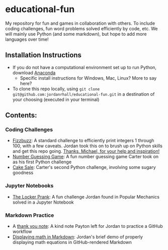# educational-fun

My repository for fun and games in collaboration with others. To include coding challenges, fun word problems solved efficiently by code, etc.
We will mainly use Python (and some markdown), but hope to add more languages over time!

## Installation Instructions
* If you do not have a computational environment set up to run Python, download [Anaconda](https://www.anaconda.com/products/individual)
    * Specific install instructions for Windows, Mac, Linux? More to say here?
* To clone this repo locally, using `git clone git@github.com:jordanrhall/educational-fun.git` in a destination of your choosing (executed in your terminal)

## Contents:

### Coding Challenges
* [Fizzbuzz](https://github.com/jordanrhall/educational-fun/blob/main/coding-challenges/fizzbuzz.py): A standard challenge to efficiently print integers 1 through 100, with a few caveats. Jordan took this on to brush up on Python skills and get this repo going. [Thanks, Michael, for your help and inspiration!](https://github.com/jordanrhall/educational-fun/issues/1)
* [Number Guessing Game](https://github.com/jordanrhall/educational-fun/blob/main/coding-challenges/Number_Guesser.py): A fun number guessing game Carter took on as his first Python challenge
* [Cake Sale](https://github.com/jordanrhall/educational-fun/blob/main/coding-challenges/Cake_Sale_Challenge.py): Carter's second Python challenge, involving some sugary goodness

### Jupyter Notebooks
* [The Locker Prank](https://github.com/jordanrhall/educational-fun/blob/main/jupyter-notebooks/the-locker-prank.ipynb): A fun challenge Jordan found in Popular Mechanics solved in a Jupyter Notebook

### Markdown Practice
* A [thank you note](https://github.com/jordanrhall/educational-fun/blob/main/markdown-practice/thanks.md): A kind note Payton left for Jordan to practice a GitHub workflow
* [Displaying math in Markdown](https://github.com/jordanrhall/educational-fun/blob/main/markdown-practice/displaying-math.md): Jordan's brief demo of properly displaying math equations in GitHub-rendered Markdown
